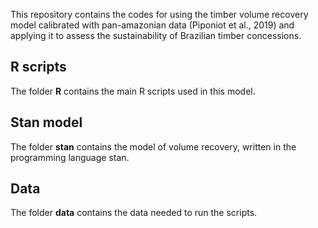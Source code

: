 This repository contains the codes for using the timber volume recovery model calibrated with pan-amazonian data (Piponiot et al., 2019) and applying it to assess the sustainability of Brazilian timber concessions.

## R scripts

The folder **R** contains the main R scripts used in this model. 

## Stan model

The folder **stan** contains the model of volume recovery, written in the programming language stan. 
## Data

The folder **data** contains the data needed to run the scripts. 

